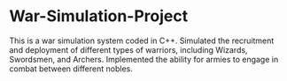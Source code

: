 # War-Simulation-Project
This is a war simulation system coded in C++.
Simulated the recruitment and deployment of different types of warriors, including Wizards, Swordsmen, and Archers.
Implemented the ability for armies to engage in combat between different nobles.

